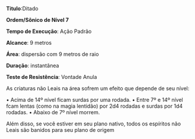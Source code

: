**Titulo**:Ditado

**Ordem/Sônico de Nível 7**

**Tempo de Execução**: Ação Padrão

**Alcance**: 9 metros

**Área**: dispersão com 9 metros de raio

**Duração**: instantânea

**Teste de Resistência**: Vontade Anula

As criaturas não Leais na área sofrem um efeito que depende de seu nível:

• Acima de 14º nível ficam surdas por uma rodada.
• Entre 7º e 14º nível  fcam lentas (como na magia lentidão) por 2d4 rodadas e surdas por 1d4 rodadas.
• Abaixo de 7º nível morrem. 

Além disso, se você estiver em seu plano nativo, todos os espíritos não Leais são banidos para seu plano de origem
